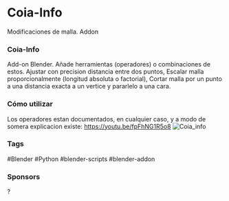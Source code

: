 # Coia-Info
Modificaciones de malla. Addon
### Coia-Info
Add-on Blender.
Añade herramientas (operadores) o combinaciones de estos.
Ajustar con precision distancia entre dos puntos, Escalar malla proporcionalmente (longitud absoluta o factorial), Cortar malla por un punto a una distancia exacta a un vertice y pararlelo a una cara.

### Cómo utilizar
Los operadores estan documentados, en cualquier caso,
y a modo de somera explicacion existe: https://youtu.be/fpFhNG1R5o8
![Coia_info](https://github.com/coiapy/Coia-Info/assets/161734611/626b112c-b9f8-4e01-84f6-a931472e50e2)

### Tags
#Blender #Python #blender-scripts #blender-addon 

### Sponsors
?
